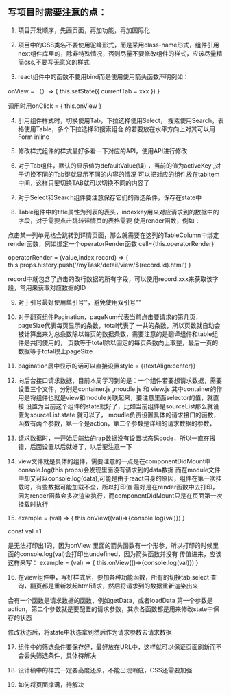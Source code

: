 ## 写项目时需要注意的点：

1. 项目开发顺序，先画页面，再加功能，再加国际化

2. 项目中的CSS类名不要使用驼峰形式，而是采用class-name形式，组件引用next组件库里的，除非特殊情况，否则尽量不要修改组件的样式，应该尽量精简css,不要写无意义的样式

3. react组件中的函数不要用bind而是使用使用箭头函数声明例如：

onView = （）=> {
  this.setState({
      currentTab = xxx
  })
}

调用时用onClick = { this.onView }

4. 引用组件样式时，切换使用Tab，下拉选择使用Select， 搜索使用Search，表格使用Table，多个下拉选择和搜索组合
的若要放在水平方向上对其可以用Form inline

5. 修改样式组件的样式最好多看一下对应的API，使用API进行修改

6. 对于Tab组件，默认的显示值为defaultValue(误) ，当前的值为activeKey ,对于切换不同的Tab键就显示不同的内容的情况
可以把对应的组件放在tabItem中间，这样只要切换TAB就可以切换不同的内容了

7. 对于Select和Search组件要注意保存它们的筛选条件，保存在state中

8. Table组件中的title属性为列表的表头，indexkey用来对应请求到的数据中的字段，对于需要点击跳转详情页的表格需要
使用render函数，例如：

点击某一列单元格会跳转到详情页面，那么就需要在这列的TableColumn中绑定render函数，例如绑定一个operatorRender函数
cell={this.operatorRender}

operatorRender = (value,index,record) => {
  this.props.history.push('/myTask/detail/view/$(record.id).html')
}

record中就包含了点击的改行数据的所有字段，可以使用record.xxx来获取该字段，常用来获取对应数据的ID


9. 对于引号最好使用单引号''，避免使用双引号""


10. 对于翻页组件Pagination，pageNum代表当前点击要请求的第几页，pageSize代表每页显示的条数，total代表了
一共的条数，所以页数就自动会被计算出来为总条数除以每页的数据条数，需要注意的是翻译组件和table组件是共同使用的，
页数等于total除以固定的每页条数向上取整，最后一页的数据等于total模上pageSize

11. pagination居中显示的话可以直接设置style = {{textAlign:center}}

12. 向后台接口请求数据，目前本周学习到的是：一个组件若要想请求数据，需要设置三个文件，分别是container.js
,moudle.js 和 view.js 其中container的作用是将组件也就是view和module关联起来，要注意里面selector的值，就直接
设置为当前这个组件的state就好了，比如当前组件是sourceList那么就设置为sourceList.state 就可以了，
moudle负责设置具体的请求接口的函数，函数有两个参数，第一个是action，第二个参数是详细的请求数据的参数，

13. 请求数据时，一开始后端给的rap数据没有设置状态码code，所以一直在报错，后面设置以后就好了，以后要注意一下

14. view文件就是具体的组件，需要注意的一点是在componentDidMount中console.log(this.props)会发现里面没有请求到的data数据
而在module文件中却又可以console.log(data),可能是由于react自身的原因，组件在第一次挂载时，有些数据可能加载不全，所以打印值
最好是在render函数中去打印，因为render函数会多次渲染执行，而componentDidMount只是在页面第一次挂载时执行

15. example = (val) => {
  this.onView((val)=>{console.log(val)})
}

const val =1 

是无法打印出1的，因为onView 里面的箭头函数有一个形参，所以打印的时候里面的console.log(val)会打印出undefined，因为箭头函数并没有
传值进来，应该这样来写：
example = (val) => {
  this.onView(()=>{console.log(val)})
}

16. 在view组件中，写好样式后，要加各种功能函数，所有的切换tab,select 查询，翻页都是重新发起html请求，然后将请求到的数据重新渲染出来

会有一个函数是请求数据的函数，例如getData，或者loadData 第一个参数是action，第二个参数就是要配置的请求参数，其余各函数都是用来修改state中保存的状态

修改状态后，将state中状态拿到然后作为请求参数去请求数据

17. 组件中的筛选条件要保存好，最好放在URL中，这样就可以保证页面刷新而不会丢失筛选条件，具体待解决

18. 设计稿中的样式一定要高度还原，不能出现瑕疵，CSS还需要加强

19. 如何将页面撑满，待解决













